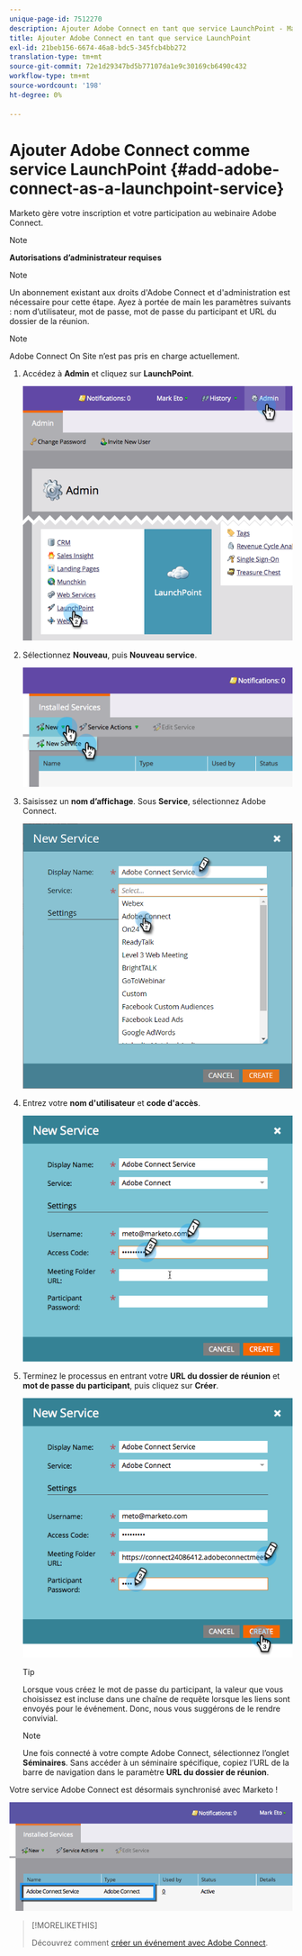 ```yaml
---
unique-page-id: 7512270
description: Ajouter Adobe Connect en tant que service LaunchPoint - Marketo Docs - Documentation du produit
title: Ajouter Adobe Connect en tant que service LaunchPoint
exl-id: 21beb156-6674-46a8-bdc5-345fcb4bb272
translation-type: tm+mt
source-git-commit: 72e1d29347bd5b77107da1e9c30169cb6490c432
workflow-type: tm+mt
source-wordcount: '198'
ht-degree: 0%

---
```


# Ajouter Adobe Connect comme service LaunchPoint {#add-adobe-connect-as-a-launchpoint-service}

Marketo gère votre inscription et votre participation au webinaire Adobe Connect.

>[!NOTE]
>
>**Autorisations d’administrateur requises**

>[!NOTE]
>
>Un abonnement existant aux droits d&#39;Adobe Connect et d&#39;administration est nécessaire pour cette étape. Ayez à portée de main les paramètres suivants : nom d’utilisateur, mot de passe, mot de passe du participant et URL du dossier de la réunion.

>[!NOTE]
>
>Adobe Connect On Site n’est pas pris en charge actuellement.

1. Accédez à **Admin** et cliquez sur **LaunchPoint**.

   ![](assets/image2015-4-22-11-3a33-3a51.png)

1. Sélectionnez **Nouveau**, puis **Nouveau service**.

   ![](assets/image2015-4-22-11-3a40-3a19.png)

1. Saisissez un **nom d’affichage**. Sous **Service**, sélectionnez Adobe Connect.

   ![](assets/new-service-adobe-connect.png)

1. Entrez votre **nom d&#39;utilisateur** et **code d&#39;accès**.

   ![](assets/image2015-4-22-11-3a50-3a6.png)

1. Terminez le processus en entrant votre **URL du dossier de réunion** et **mot de passe du participant**, puis cliquez sur **Créer**.

   ![](assets/image2015-4-22-11-3a55-3a36.png)

   >[!TIP]
   >
   >Lorsque vous créez le mot de passe du participant, la valeur que vous choisissez est incluse dans une chaîne de requête lorsque les liens sont envoyés pour le événement. Donc, nous vous suggérons de le rendre convivial.

   >[!NOTE]
   >
   >Une fois connecté à votre compte Adobe Connect, sélectionnez l’onglet **Séminaires**. Sans accéder à un séminaire spécifique, copiez l’URL de la barre de navigation dans le paramètre **URL du dossier de réunion**.

Votre service Adobe Connect est désormais synchronisé avec Marketo !

![](assets/adobe-connect-service.png)

>[!MORELIKETHIS]
>
>Découvrez comment [créer un événement avec Adobe Connect](/help/marketo/product-docs/demand-generation/events/create-an-event/create-an-event-with-adobe-connect.md).
